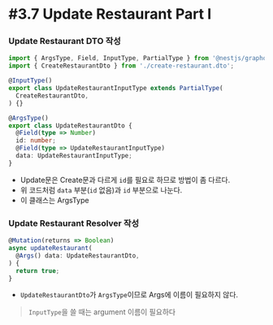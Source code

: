 # #3.7 Update Restaurant Part I

### Update Restaurant DTO 작성

```ts
import { ArgsType, Field, InputType, PartialType } from '@nestjs/graphql';
import { CreateRestaurantDto } from './create-restaurant.dto';

@InputType()
export class UpdateRestaurantInputType extends PartialType(
  CreateRestaurantDto,
) {}

@ArgsType()
export class UpdateRestaurantDto {
  @Field(type => Number)
  id: number;
  @Field(type => UpdateRestaurantInputType)
  data: UpdateRestaurantInputType;
}
```

- Update문은 Create문과 다르게 `id`를 필요로 하므로 방법이 좀 다르다.
- 위 코드처럼 `data` 부분(`id` 없음)과 `id` 부분으로 나눈다.
- 이 클래스는 ArgsType

### Update Restaurant Resolver 작성

```ts
@Mutation(returns => Boolean)
async updateRestaurant(
  @Args() data: UpdateRestaurantDto,
) {
  return true;
}
```

- `UpdateRestaurantDto`가 `ArgsType`이므로 Args에 이름이 필요하지 않다.

> `InputType`을 쓸 때는 argument 이름이 필요하다
